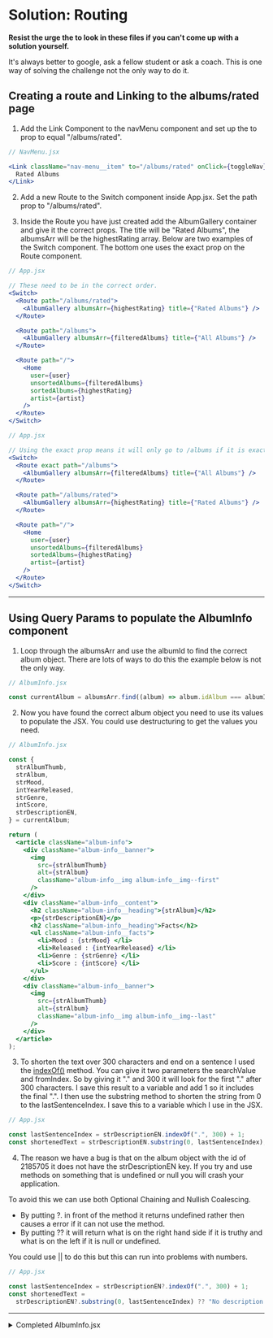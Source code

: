# Solution: Routing

**Resist the urge the to look in these files if you can't come up with a solution yourself.**

It's always better to google, ask a fellow student or ask a coach. This is one way of solving the challenge not the only way to do it.

## Creating a route and Linking to the albums/rated page

1. Add the Link Component to the navMenu component and set up the to prop to equal "/albums/rated".

```jsx
// NavMenu.jsx

<Link className="nav-menu__item" to="/albums/rated" onClick={toggleNav}>
  Rated Albums
</Link>
```

2. Add a new Route to the Switch component inside App.jsx. Set the path prop to "/albums/rated".

3. Inside the Route you have just created add the AlbumGallery container and give it the correct props. The title will be "Rated Albums", the albumsArr will be the highestRating array. Below are two examples of the Switch component. The bottom one uses the exact prop on the Route component.

```jsx
// App.jsx

// These need to be in the correct order.
<Switch>
  <Route path="/albums/rated">
    <AlbumGallery albumsArr={highestRating} title={"Rated Albums"} />
  </Route>

  <Route path="/albums">
    <AlbumGallery albumsArr={filteredAlbums} title={"All Albums"} />
  </Route>

  <Route path="/">
    <Home
      user={user}
      unsortedAlbums={filteredAlbums}
      sortedAlbums={highestRating}
      artist={artist}
    />
  </Route>
</Switch>
```

```jsx
// App.jsx

// Using the exact prop means it will only go to /albums if it is exactly that. Meaning the order of Route components can be changed.
<Switch>
  <Route exact path="/albums">
    <AlbumGallery albumsArr={filteredAlbums} title={"All Albums"} />
  </Route>

  <Route path="/albums/rated">
    <AlbumGallery albumsArr={highestRating} title={"Rated Albums"} />
  </Route>

  <Route path="/">
    <Home
      user={user}
      unsortedAlbums={filteredAlbums}
      sortedAlbums={highestRating}
      artist={artist}
    />
  </Route>
</Switch>
```

---

## Using Query Params to populate the AlbumInfo component

1. Loop through the albumsArr and use the albumId to find the correct album object. There are lots of ways to do this the example below is not the only way.

```jsx
// AlbumInfo.jsx

const currentAlbum = albumsArr.find((album) => album.idAlbum === albumId);
```

2. Now you have found the correct album object you need to use its values to populate the JSX. You could use destructuring to get the values you need.

```jsx
// AlbumInfo.jsx

const {
  strAlbumThumb,
  strAlbum,
  strMood,
  intYearReleased,
  strGenre,
  intScore,
  strDescriptionEN,
} = currentAlbum;

return (
  <article className="album-info">
    <div className="album-info__banner">
      <img
        src={strAlbumThumb}
        alt={strAlbum}
        className="album-info__img album-info__img--first"
      />
    </div>
    <div className="album-info__content">
      <h2 className="album-info__heading">{strAlbum}</h2>
      <p>{strDescriptionEN}</p>
      <h2 className="album-info__heading">Facts</h2>
      <ul className="album-info__facts">
        <li>Mood : {strMood} </li>
        <li>Released : {intYearReleased} </li>
        <li>Genre : {strGenre} </li>
        <li>Score : {intScore} </li>
      </ul>
    </div>
    <div className="album-info__banner">
      <img
        src={strAlbumThumb}
        alt={strAlbum}
        className="album-info__img album-info__img--last"
      />
    </div>
  </article>
);
```

3. To shorten the text over 300 characters and end on a sentence I used the [indexOf()](https://developer.mozilla.org/en-US/docs/Web/JavaScript/Reference/Global_Objects/String/indexOf) method. You can give it two parameters the searchValue and fromIndex. So by giving it "." and 300 it will look for the first "." after 300 characters. I save this result to a variable and add 1 so it includes the final ".". I then use the substring method to shorten the string from 0 to the lastSentenceIndex. I save this to a variable which I use in the JSX.

```jsx
// App.jsx

const lastSentenceIndex = strDescriptionEN.indexOf(".", 300) + 1;
const shortenedText = strDescriptionEN.substring(0, lastSentenceIndex);
```

4. The reason we have a bug is that on the album object with the id of 2185705 it does not have the strDescriptionEN key. If you try and use methods on something that is undefined or null you will crash your application.

To avoid this we can use both Optional Chaining and Nullish Coalescing.

- By putting ?. in front of the method it returns undefined rather then causes a error if it can not use the method.
- By putting ?? it will return what is on the right hand side if it is truthy and what is on the left if it is null or undefined.

You could use || to do this but this can run into problems with numbers.

```jsx
// App.jsx

const lastSentenceIndex = strDescriptionEN?.indexOf(".", 300) + 1;
const shortenedText =
  strDescriptionEN?.substring(0, lastSentenceIndex) ?? "No description given.";
```

---

<details>
<summary>Completed AlbumInfo.jsx</summary>

```jsx
// AlbumInfo.jsx

import "./AlbumInfo.scss";

import { useParams } from "react-router";

const AlbumInfo = (props) => {
  const { albumsArr } = props;
  const { albumId } = useParams();

  const currentAlbum = albumsArr.find((album) => album.idAlbum === albumId);
  const {
    strAlbumThumb,
    strAlbum,
    strMood,
    intYearReleased,
    strGenre,
    intScore,
    strDescriptionEN,
  } = currentAlbum;

  const lastSentenceIndex = strDescriptionEN?.indexOf(".", 300) + 1;
  const shortenedText =
    strDescriptionEN?.substring(0, lastSentenceIndex) ??
    "No description given.";

  return (
    <article className="album-info">
      <div className="album-info__banner">
        <img
          src={strAlbumThumb}
          alt={strAlbum}
          className="album-info__img album-info__img--first"
        />
      </div>
      <div className="album-info__content">
        <h2 className="album-info__heading">{strAlbum}</h2>
        <p>{shortenedText}</p>
        <h2 className="album-info__heading">Facts</h2>
        <ul className="album-info__facts">
          <li>Mood : {strMood} </li>
          <li>Released : {intYearReleased} </li>
          <li>Genre : {strGenre} </li>
          <li>Score : {intScore} </li>
        </ul>
      </div>
      <div className="album-info__banner">
        <img
          src={strAlbumThumb}
          alt={strAlbum}
          className="album-info__img album-info__img--last"
        />
      </div>
    </article>
  );
};

export default AlbumInfo;
```

</details>
